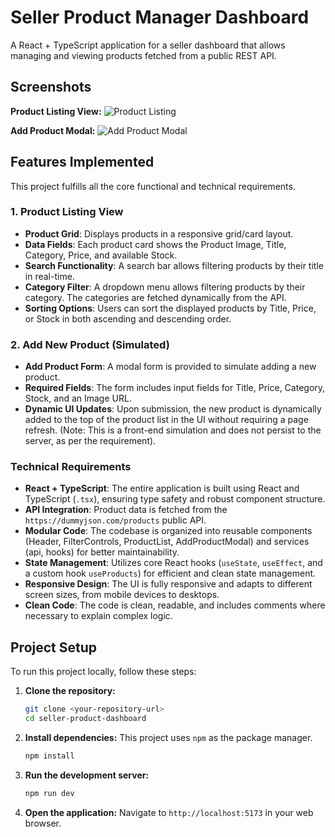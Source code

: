 # Seller Product Manager Dashboard

A React + TypeScript application for a seller dashboard that allows managing and viewing products fetched from a public REST API.

## Screenshots

**Product Listing View:**
![Product Listing](placeholder.jpg)

**Add Product Modal:**
![Add Product Modal](placeholder.jpg)

## Features Implemented

This project fulfills all the core functional and technical requirements.

### 1. Product Listing View
-   **Product Grid**: Displays products in a responsive grid/card layout.
-   **Data Fields**: Each product card shows the Product Image, Title, Category, Price, and available Stock.
-   **Search Functionality**: A search bar allows filtering products by their title in real-time.
-   **Category Filter**: A dropdown menu allows filtering products by their category. The categories are fetched dynamically from the API.
-   **Sorting Options**: Users can sort the displayed products by Title, Price, or Stock in both ascending and descending order.

### 2. Add New Product (Simulated)
-   **Add Product Form**: A modal form is provided to simulate adding a new product.
-   **Required Fields**: The form includes input fields for Title, Price, Category, Stock, and an Image URL.
-   **Dynamic UI Updates**: Upon submission, the new product is dynamically added to the top of the product list in the UI without requiring a page refresh. (Note: This is a front-end simulation and does not persist to the server, as per the requirement).

### Technical Requirements
-   **React + TypeScript**: The entire application is built using React and TypeScript (`.tsx`), ensuring type safety and robust component structure.
-   **API Integration**: Product data is fetched from the `https://dummyjson.com/products` public API.
-   **Modular Code**: The codebase is organized into reusable components (Header, FilterControls, ProductList, AddProductModal) and services (api, hooks) for better maintainability.
-   **State Management**: Utilizes core React hooks (`useState`, `useEffect`, and a custom hook `useProducts`) for efficient and clean state management.
-   **Responsive Design**: The UI is fully responsive and adapts to different screen sizes, from mobile devices to desktops.
-   **Clean Code**: The code is clean, readable, and includes comments where necessary to explain complex logic.

## Project Setup

To run this project locally, follow these steps:

1.  **Clone the repository:**
    ```bash
    git clone <your-repository-url>
    cd seller-product-dashboard
    ```

2.  **Install dependencies:**
    This project uses `npm` as the package manager.
    ```bash
    npm install
    ```

3.  **Run the development server:**
    ```bash
    npm run dev
    ```

4.  **Open the application:**
    Navigate to `http://localhost:5173` in your web browser.
